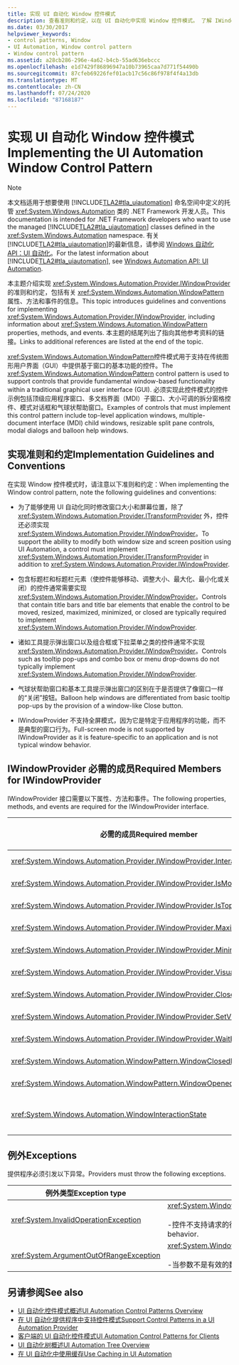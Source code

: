 ```yaml
---
title: 实现 UI 自动化 Window 控件模式
description: 查看准则和约定，以在 UI 自动化中实现 Window 控件模式。 了解 IWindowProvider 接口的必需成员。
ms.date: 03/30/2017
helpviewer_keywords:
- control patterns, Window
- UI Automation, Window control pattern
- Window control pattern
ms.assetid: a28cb286-296e-4a62-b4cb-55ad636ebccc
ms.openlocfilehash: e1d7429f86896947a10b73965caa7d771f54490b
ms.sourcegitcommit: 87cfeb69226fef01acb17c56c86f978f4f4a13db
ms.translationtype: MT
ms.contentlocale: zh-CN
ms.lasthandoff: 07/24/2020
ms.locfileid: "87168187"
---
```

# <a name="implementing-the-ui-automation-window-control-pattern"></a><span data-ttu-id="a6991-104">实现 UI 自动化 Window 控件模式</span><span class="sxs-lookup"><span data-stu-id="a6991-104">Implementing the UI Automation Window Control Pattern</span></span>
> [!NOTE]
> <span data-ttu-id="a6991-105">本文档适用于想要使用 [!INCLUDE[TLA2#tla_uiautomation](../../../includes/tla2sharptla-uiautomation-md.md)] 命名空间中定义的托管 <xref:System.Windows.Automation> 类的 .NET Framework 开发人员。</span><span class="sxs-lookup"><span data-stu-id="a6991-105">This documentation is intended for .NET Framework developers who want to use the managed [!INCLUDE[TLA2#tla_uiautomation](../../../includes/tla2sharptla-uiautomation-md.md)] classes defined in the <xref:System.Windows.Automation> namespace.</span></span> <span data-ttu-id="a6991-106">有关 [!INCLUDE[TLA2#tla_uiautomation](../../../includes/tla2sharptla-uiautomation-md.md)]的最新信息，请参阅 [Windows 自动化 API：UI 自动化](/windows/win32/winauto/entry-uiauto-win32)。</span><span class="sxs-lookup"><span data-stu-id="a6991-106">For the latest information about [!INCLUDE[TLA2#tla_uiautomation](../../../includes/tla2sharptla-uiautomation-md.md)], see [Windows Automation API: UI Automation](/windows/win32/winauto/entry-uiauto-win32).</span></span>  
  
 <span data-ttu-id="a6991-107">本主题介绍实现 <xref:System.Windows.Automation.Provider.IWindowProvider>的准则和约定，包括有关 <xref:System.Windows.Automation.WindowPattern> 属性、方法和事件的信息。</span><span class="sxs-lookup"><span data-stu-id="a6991-107">This topic introduces guidelines and conventions for implementing <xref:System.Windows.Automation.Provider.IWindowProvider>, including information about <xref:System.Windows.Automation.WindowPattern> properties, methods, and events.</span></span> <span data-ttu-id="a6991-108">本主题的结尾列出了指向其他参考资料的链接。</span><span class="sxs-lookup"><span data-stu-id="a6991-108">Links to additional references are listed at the end of the topic.</span></span>  
  
 <span data-ttu-id="a6991-109"><xref:System.Windows.Automation.WindowPattern>控件模式用于支持在传统图形用户界面（GUI）中提供基于窗口的基本功能的控件。</span><span class="sxs-lookup"><span data-stu-id="a6991-109">The <xref:System.Windows.Automation.WindowPattern> control pattern is used to support controls that provide fundamental window-based functionality within a traditional graphical user interface (GUI).</span></span> <span data-ttu-id="a6991-110">必须实现此控件模式的控件示例包括顶级应用程序窗口、多文档界面（MDI）子窗口、大小可调的拆分窗格控件、模式对话框和气球状帮助窗口。</span><span class="sxs-lookup"><span data-stu-id="a6991-110">Examples of controls that must implement this control pattern include top-level application windows, multiple-document interface (MDI) child windows, resizable split pane controls, modal dialogs and balloon help windows.</span></span>  
  
<a name="Implementation_Guidelines_and_Conventions"></a>
## <a name="implementation-guidelines-and-conventions"></a><span data-ttu-id="a6991-111">实现准则和约定</span><span class="sxs-lookup"><span data-stu-id="a6991-111">Implementation Guidelines and Conventions</span></span>  
 <span data-ttu-id="a6991-112">在实现 Window 控件模式时，请注意以下准则和约定：</span><span class="sxs-lookup"><span data-stu-id="a6991-112">When implementing the Window control pattern, note the following guidelines and conventions:</span></span>  
  
- <span data-ttu-id="a6991-113">为了能够使用 UI 自动化同时修改窗口大小和屏幕位置，除了 <xref:System.Windows.Automation.Provider.ITransformProvider> 外，控件还必须实现 <xref:System.Windows.Automation.Provider.IWindowProvider>。</span><span class="sxs-lookup"><span data-stu-id="a6991-113">To support the ability to modify both window size and screen position using UI Automation, a control must implement <xref:System.Windows.Automation.Provider.ITransformProvider> in addition to <xref:System.Windows.Automation.Provider.IWindowProvider>.</span></span>  
  
- <span data-ttu-id="a6991-114">包含标题栏和标题栏元素（使控件能够移动、调整大小、最大化、最小化或关闭）的控件通常需要实现 <xref:System.Windows.Automation.Provider.IWindowProvider>。</span><span class="sxs-lookup"><span data-stu-id="a6991-114">Controls that contain title bars and title bar elements that enable the control to be moved, resized, maximized, minimized, or closed are typically required to implement <xref:System.Windows.Automation.Provider.IWindowProvider>.</span></span>  
  
- <span data-ttu-id="a6991-115">诸如工具提示弹出窗口以及组合框或下拉菜单之类的控件通常不实现 <xref:System.Windows.Automation.Provider.IWindowProvider>。</span><span class="sxs-lookup"><span data-stu-id="a6991-115">Controls such as tooltip pop-ups and combo box or menu drop-downs do not typically implement <xref:System.Windows.Automation.Provider.IWindowProvider>.</span></span>  
  
- <span data-ttu-id="a6991-116">气球状帮助窗口和基本工具提示弹出窗口的区别在于是否提供了像窗口一样的“关闭”按钮。</span><span class="sxs-lookup"><span data-stu-id="a6991-116">Balloon help windows are differentiated from basic tooltip pop-ups by the provision of a window-like Close button.</span></span>  
  
- <span data-ttu-id="a6991-117">IWindowProvider 不支持全屏模式，因为它是特定于应用程序的功能，而不是典型的窗口行为。</span><span class="sxs-lookup"><span data-stu-id="a6991-117">Full-screen mode is not supported by IWindowProvider as it is feature-specific to an application and is not typical window behavior.</span></span>  
  
<a name="Required_Members_for_IWindowProvider"></a>
## <a name="required-members-for-iwindowprovider"></a><span data-ttu-id="a6991-118">IWindowProvider 必需的成员</span><span class="sxs-lookup"><span data-stu-id="a6991-118">Required Members for IWindowProvider</span></span>  
 <span data-ttu-id="a6991-119">IWindowProvider 接口需要以下属性、方法和事件。</span><span class="sxs-lookup"><span data-stu-id="a6991-119">The following properties, methods, and events are required for the IWindowProvider interface.</span></span>  
  
|<span data-ttu-id="a6991-120">必需的成员</span><span class="sxs-lookup"><span data-stu-id="a6991-120">Required member</span></span>|<span data-ttu-id="a6991-121">成员类型</span><span class="sxs-lookup"><span data-stu-id="a6991-121">Member type</span></span>|<span data-ttu-id="a6991-122">说明</span><span class="sxs-lookup"><span data-stu-id="a6991-122">Notes</span></span>|  
|---------------------|-----------------|-----------|  
|<xref:System.Windows.Automation.Provider.IWindowProvider.InteractionState%2A>|<span data-ttu-id="a6991-123">属性</span><span class="sxs-lookup"><span data-stu-id="a6991-123">Property</span></span>|<span data-ttu-id="a6991-124">无</span><span class="sxs-lookup"><span data-stu-id="a6991-124">None</span></span>|  
|<xref:System.Windows.Automation.Provider.IWindowProvider.IsModal%2A>|<span data-ttu-id="a6991-125">属性</span><span class="sxs-lookup"><span data-stu-id="a6991-125">Property</span></span>|<span data-ttu-id="a6991-126">无</span><span class="sxs-lookup"><span data-stu-id="a6991-126">None</span></span>|  
|<xref:System.Windows.Automation.Provider.IWindowProvider.IsTopmost%2A>|<span data-ttu-id="a6991-127">属性</span><span class="sxs-lookup"><span data-stu-id="a6991-127">Property</span></span>|<span data-ttu-id="a6991-128">无</span><span class="sxs-lookup"><span data-stu-id="a6991-128">None</span></span>|  
|<xref:System.Windows.Automation.Provider.IWindowProvider.Maximizable%2A>|<span data-ttu-id="a6991-129">属性</span><span class="sxs-lookup"><span data-stu-id="a6991-129">Property</span></span>|<span data-ttu-id="a6991-130">无</span><span class="sxs-lookup"><span data-stu-id="a6991-130">None</span></span>|  
|<xref:System.Windows.Automation.Provider.IWindowProvider.Minimizable%2A>|<span data-ttu-id="a6991-131">属性</span><span class="sxs-lookup"><span data-stu-id="a6991-131">Property</span></span>|<span data-ttu-id="a6991-132">无</span><span class="sxs-lookup"><span data-stu-id="a6991-132">None</span></span>|  
|<xref:System.Windows.Automation.Provider.IWindowProvider.VisualState%2A>|<span data-ttu-id="a6991-133">属性</span><span class="sxs-lookup"><span data-stu-id="a6991-133">Property</span></span>|<span data-ttu-id="a6991-134">无</span><span class="sxs-lookup"><span data-stu-id="a6991-134">None</span></span>|  
|<xref:System.Windows.Automation.Provider.IWindowProvider.Close%2A>|<span data-ttu-id="a6991-135">方法</span><span class="sxs-lookup"><span data-stu-id="a6991-135">Method</span></span>|<span data-ttu-id="a6991-136">无</span><span class="sxs-lookup"><span data-stu-id="a6991-136">None</span></span>|  
|<xref:System.Windows.Automation.Provider.IWindowProvider.SetVisualState%2A>|<span data-ttu-id="a6991-137">方法</span><span class="sxs-lookup"><span data-stu-id="a6991-137">Method</span></span>|<span data-ttu-id="a6991-138">无</span><span class="sxs-lookup"><span data-stu-id="a6991-138">None</span></span>|  
|<xref:System.Windows.Automation.Provider.IWindowProvider.WaitForInputIdle%2A>|<span data-ttu-id="a6991-139">方法</span><span class="sxs-lookup"><span data-stu-id="a6991-139">Method</span></span>|<span data-ttu-id="a6991-140">无</span><span class="sxs-lookup"><span data-stu-id="a6991-140">None</span></span>|  
|<xref:System.Windows.Automation.WindowPattern.WindowClosedEvent>|<span data-ttu-id="a6991-141">事件</span><span class="sxs-lookup"><span data-stu-id="a6991-141">Event</span></span>|<span data-ttu-id="a6991-142">无</span><span class="sxs-lookup"><span data-stu-id="a6991-142">None</span></span>|  
|<xref:System.Windows.Automation.WindowPattern.WindowOpenedEvent>|<span data-ttu-id="a6991-143">事件</span><span class="sxs-lookup"><span data-stu-id="a6991-143">Event</span></span>|<span data-ttu-id="a6991-144">无</span><span class="sxs-lookup"><span data-stu-id="a6991-144">None</span></span>|  
|<xref:System.Windows.Automation.WindowInteractionState>|<span data-ttu-id="a6991-145">事件</span><span class="sxs-lookup"><span data-stu-id="a6991-145">Event</span></span>|<span data-ttu-id="a6991-146">不保证为 <xref:System.Windows.Automation.WindowInteractionState.ReadyForUserInteraction></span><span class="sxs-lookup"><span data-stu-id="a6991-146">Is not guaranteed to be <xref:System.Windows.Automation.WindowInteractionState.ReadyForUserInteraction></span></span>|  
  
<a name="Exceptions"></a>
## <a name="exceptions"></a><span data-ttu-id="a6991-147">例外</span><span class="sxs-lookup"><span data-stu-id="a6991-147">Exceptions</span></span>  
 <span data-ttu-id="a6991-148">提供程序必须引发以下异常。</span><span class="sxs-lookup"><span data-stu-id="a6991-148">Providers must throw the following exceptions.</span></span>  
  
|<span data-ttu-id="a6991-149">例外类型</span><span class="sxs-lookup"><span data-stu-id="a6991-149">Exception type</span></span>|<span data-ttu-id="a6991-150">条件</span><span class="sxs-lookup"><span data-stu-id="a6991-150">Condition</span></span>|  
|--------------------|---------------|  
|<xref:System.InvalidOperationException>|<xref:System.Windows.Automation.Provider.IWindowProvider.SetVisualState%2A><br /><br /> <span data-ttu-id="a6991-151">-控件不支持请求的行为时。</span><span class="sxs-lookup"><span data-stu-id="a6991-151">-   When a control does not support a requested behavior.</span></span>|  
|<xref:System.ArgumentOutOfRangeException>|<xref:System.Windows.Automation.Provider.IWindowProvider.WaitForInputIdle%2A><br /><br /> <span data-ttu-id="a6991-152">-当参数不是有效的数字时。</span><span class="sxs-lookup"><span data-stu-id="a6991-152">-   When the parameter is not a valid number.</span></span>|  
  
## <a name="see-also"></a><span data-ttu-id="a6991-153">另请参阅</span><span class="sxs-lookup"><span data-stu-id="a6991-153">See also</span></span>

- [<span data-ttu-id="a6991-154">UI 自动化控件模式概述</span><span class="sxs-lookup"><span data-stu-id="a6991-154">UI Automation Control Patterns Overview</span></span>](ui-automation-control-patterns-overview.md)
- [<span data-ttu-id="a6991-155">在 UI 自动化提供程序中支持控件模式</span><span class="sxs-lookup"><span data-stu-id="a6991-155">Support Control Patterns in a UI Automation Provider</span></span>](support-control-patterns-in-a-ui-automation-provider.md)
- [<span data-ttu-id="a6991-156">客户端的 UI 自动化控件模式</span><span class="sxs-lookup"><span data-stu-id="a6991-156">UI Automation Control Patterns for Clients</span></span>](ui-automation-control-patterns-for-clients.md)
- [<span data-ttu-id="a6991-157">UI 自动化树概述</span><span class="sxs-lookup"><span data-stu-id="a6991-157">UI Automation Tree Overview</span></span>](ui-automation-tree-overview.md)
- [<span data-ttu-id="a6991-158">在 UI 自动化中使用缓存</span><span class="sxs-lookup"><span data-stu-id="a6991-158">Use Caching in UI Automation</span></span>](use-caching-in-ui-automation.md)

